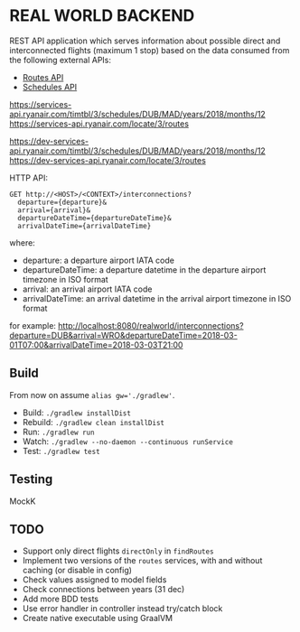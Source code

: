 
REAL WORLD BACKEND
==================

REST API application which serves information about possible direct and interconnected flights
(maximum 1 stop) based on the data consumed from the following external APIs:

* [Routes API]
* [Schedules API]

https://services-api.ryanair.com/timtbl/3/schedules/DUB/MAD/years/2018/months/12
https://services-api.ryanair.com/locate/3/routes

https://dev-services-api.ryanair.com/timtbl/3/schedules/DUB/MAD/years/2018/months/12
https://dev-services-api.ryanair.com/locate/3/routes

[Routes API]: https://api.ryanair.com/core/3/routes
[Schedules API]:
  https://api.ryanair.com/timetable/3/schedules/{departure}/{arrival}/years/{year}/months/{month}

HTTP API:

```
GET http://<HOST>/<CONTEXT>/interconnections?
  departure={departure}&
  arrival={arrival}&
  departureDateTime={departureDateTime}&
  arrivalDateTime={arrivalDateTime}
```

where:

* departure: a departure airport IATA code
* departureDateTime: a departure datetime in the departure airport timezone in ISO format
* arrival: an arrival airport IATA code
* arrivalDateTime: an arrival datetime in the arrival airport timezone in ISO format

for example:
[http://localhost:8080/realworld/interconnections?departure=DUB&arrival=WRO&departureDateTime=2018-03-01T07:00&arrivalDateTime=2018-03-03T21:00][Example]

[Example]:
  http://localhost:8080/realworld/interconnections?departure=DUB&arrival=WRO&departureDateTime=2019-04-01T00:00&arrivalDateTime=2019-04-01T23:59

## Build

From now on assume `alias gw='./gradlew'`.

* Build: `./gradlew installDist`
* Rebuild: `./gradlew clean installDist`
* Run: `./gradlew run`
* Watch: `./gradlew --no-daemon --continuous runService`
* Test: `./gradlew test`

## Testing

MockK

## TODO

* Support only direct flights `directOnly` in `findRoutes`
* Implement two versions of the `routes` services, with and without caching (or disable in config)
* Check values assigned to model fields
* Check connections between years (31 dec)
* Add more BDD tests
* Use error handler in controller instead try/catch block
* Create native executable using GraalVM
